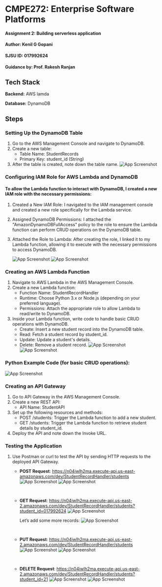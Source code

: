 
# CMPE272: Enterprise Software Platforms

#### Assignment 2: Building serverless application
#### Author: Kenil G Gopani
#### SJSU ID: 017992624
#### Guidance by: Prof. Rakesh Ranjan

## Tech Stack

**Backend:** AWS lamda

**Database:** DynamoDB

## Steps

### Setting Up the DynamoDB Table
1. Go to the AWS Management Console and navigate to DynamoDB.
2. Create a new table:
   - Table Name: StudentRecords
   - Primary Key: student_id (String)
3. After the table is created, note down the table name.
   ![App Screenshot](images/1.png)

### Configuring IAM Role for AWS Lambda and DynamoDB
#### To allow the Lambda function to interact with DynamoDB, I created a new IAM role with the necessary permissions:

1. Created a New IAM Role: I navigated to the IAM management console and created a new role specifically for the Lambda service.
2. Assigned DynamoDB Permissions: I attached the "AmazonDynamoDBFullAccess" policy to the role to ensure the Lambda function can perform CRUD operations on the DynamoDB table.
3. Attached the Role to Lambda: After creating the role, I linked it to my Lambda function, allowing it to execute with the necessary permissions to access DynamoDB.

   ![App Screenshot](images/3.png)
   ![App Screenshot](images/5.png)


### Creating an AWS Lambda Function
1. Navigate to AWS Lambda in the AWS Management Console.
2. Create a new Lambda function:
   - Function Name: StudentRecordHandler
   - Runtime: Choose Python 3.x or Node.js (depending on your preferred language).
   - Permissions: Attach the appropriate role to allow Lambda to read/write to DynamoDB.
3. Inside your Lambda function, write code to handle basic CRUD operations with DynamoDB.
   - Create: Insert a new student record into the DynamoDB table.
   - Read: Fetch a student record by student_id.
   - Update: Update a student's details.
   - Delete: Remove a student record.
![App Screenshot](images/6.png)
![App Screenshot](images/7.png)


### Python Example Code (for basic CRUD operations):
![App Screenshot](images/carbon.png)

### Creating an API Gateway
1. Go to API Gateway in the AWS Management Console.
2. Create a new REST API:
   - API Name: StudentAPI
3. Set up the following resources and methods:
   - POST /students: Trigger the Lambda function to add a new student.
   - GET /students: Trigger the Lambda function to retrieve student details by student_id.
4. Deploy the API and note down the Invoke URL.

### Testing the Application
1. Use Postman or curl to test the API by sending HTTP requests to the deployed API Gateway.
   - **POST Request**: https://n04iwlh2ma.execute-api.us-east-amazonaws.com/dev/StudentRecordHandler/students
     ![App Screenshot](images/8.png)
     ![App Screenshot](images/9.png)

     <br />
   - **GET Request**: https://n04iwlh2ma.execute-api.us-east-2.amazonaws.com/dev/StudentRecordHandler/students?student_id=017992624
     ![App Screenshot](images/10.png)

     Let’s add some more records:
     ![App Screenshot](images/11.png)

      <br />
   - **PUT Request**: https://n04iwlh2ma.execute-api.us-east-2.amazonaws.com/dev/StudentRecordHandler/students
     ![App Screenshot](images/12.png)
     ![App Screenshot](images/13.png)

      <br />
   - **DELETE Request**: https://n04iwlh2ma.execute-api.us-east-2.amazonaws.com/dev/StudentRecordHandler/students?student_id=21
     ![App Screenshot](images/14.png)
     ![App Screenshot](images/15.png)

